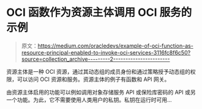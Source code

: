 # OCI 函数作为资源主体调用 OCI 服务的示例

> 原文：<https://medium.com/oracledevs/example-of-oci-function-as-resource-principal-enabled-to-invoke-oci-services-3116fc8f6c50?source=collection_archive---------2----------------------->

资源主体是一种 OCI 资源，通过其动态组的成员身份和通过策略授予动态组的权限，可以访问 OCI 资源和服务。资源主体的例子有函数和 API 网关。

由资源主体启用的功能可以例如调用对象存储服务 API 或保险库密码的 API 或另一个功能。为此，它不需要使用人类用户的私钥。私钥在运行时可用…